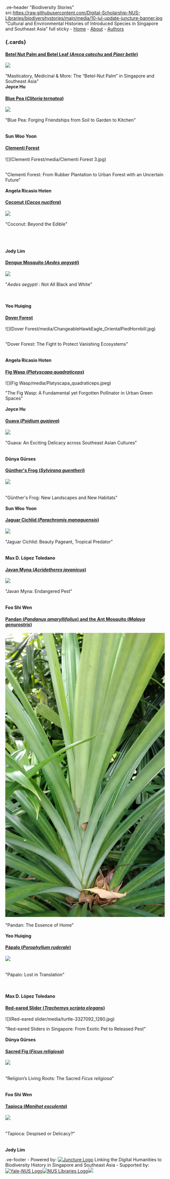 .ve-header "Biodiversity Stories" src:https://raw.githubusercontent.com/Digital-Scholarship-NUS-Libraries/biodiversitystories/main/media/10-jul-update-juncture-banner.jpg "Cultural and Environmental Histories of Introduced Species in Singapore and Southeast Asia" full sticky
    - [Home](/)
    - [About](/about)
    - [Authors](/authors) 
   
### {.cards}


####
<h4 class="card-title">
    <a href="https://www.juncture-digital.org/Digital-Scholarship-NUS-Libraries/biodiversitystories/Betel-nut%20Palm">
        <b> Betel Nut Palm and Betel Leaf (<em>Areca catechu</em> and <em>Piper betle</em>) </b>
    </a>
</h4>

![](https://d3d00swyhr67nd.cloudfront.net/w1200h1200/collection/LSW/RBGM/LSW_RBGM_MN_CD6_583-001.jpg)

"Masticatory, Medicinal & More: The “Betel-Nut Palm” in Singapore and Southeast Asia" 
<br>**Joyce Hu**

####
<h4 class="card-title">
    <a href="https://www.juncture-digital.org/Digital-Scholarship-NUS-Libraries/biodiversitystories/Betel-nut%20Palm">
        <b> Blue Pea (<em>Clitoria ternatea</em>)</b>
    </a>
</h4>

![](https://upload.wikimedia.org/wikipedia/commons/thumb/6/60/Flower-clitoria-ternatea.png/816px-Flower-clitoria-ternatea.png?20120525102736)

"Blue Pea: Forging Friendships from Soil to Garden to Kitchen"
<br><br><br> **Sun Woo Yoon**

####
<h4 class="card-title">
    <a href="https://www.juncture-digital.org/Digital-Scholarship-NUS-Libraries/biodiversitystories/Clementi%20Forest">
        <b> Clementi Forest</b>
    </a>
</h4>

![](Clementi Forest/media/Clementi Forest 3.jpg)

<br> "Clementi Forest: From Rubber Plantation to Urban Forest with an Uncertain Future"
<br><br> **Angela Ricasio Hoten**

####
<h4 class="card-title">
    <a href="https://www.juncture-digital.org/Digital-Scholarship-NUS-Libraries/biodiversitystories/Coconut">
        <b> Coconut (<em>Cocos nucifera</em>) </b>
    </a>
</h4>

![](https://www.roots.gov.sg/CollectionImages/1168093.jpg)

"Coconut: Beyond the Edible"
<br><br><br><br><br> **Jody Lim**

####
<h4 class="card-title">
    <a href="https://www.juncture-digital.org/Digital-Scholarship-NUS-Libraries/biodiversitystories/Dengue%20Mosquito">
        <b> Dengue Mosquito (<em>Aedes aegypti</em>) </b>
    </a>
</h4>

![](https://blog.biodiversitylibrary.org/wp-content/uploads/sites/4/2021/06/Campbell_4-768x679.jpg)

"*Aedes aegypti* : Not All Black and White"
<br><br><br><br> **Yeo Huiqing**

####
<h4 class="card-title">
    <a href="https://www.juncture-digital.org/Digital-Scholarship-NUS-Libraries/biodiversitystories/Dover%20Forest">
        <b> Dover Forest </b>
    </a>
</h4>

![](Dover Forest/media/ChangeableHawkEagle_OrientalPiedHornbill.jpg)

<br> "Dover Forest: The Fight to Protect Vanishing Ecosystems"
<br><br><br> **Angela Ricasio Hoten**

####
<h4 class="card-title">
    <a href="https://www.juncture-digital.org/Digital-Scholarship-NUS-Libraries/biodiversitystories/Fig%20Wasp/">
        <b> Fig Wasp (<em>Platyscapa quadraticeps</em>) </b>
    </a>
</h4>

![](Fig Wasp/media/Platyscapa_quadraticeps.jpeg)

"The Fig Wasp: A Fundamental yet Forgotten Pollinator in Urban Green Spaces"
<br><br> **Joyce Hu**

####
<h4 class="card-title">
    <a href="https://www.juncture-digital.org/Digital-Scholarship-NUS-Libraries/biodiversitystories/Guava">
        <b> Guava (<em>Psidium guajava</em>) </b>
    </a>
</h4>

![](https://www.roots.gov.sg/CollectionImages/1083699.jpg)

"Guava: An Exciting Delicacy across Southeast Asian Cultures"
<br><br><br> **Dünya Gürses**

####
<h4 class="card-title">
    <a href="https://www.juncture-digital.org/Digital-Scholarship-NUS-Libraries/biodiversitystories/G%C3%BCnther's%20Frog/">
        <b> Günther's Frog (<em>Sylvirana guentheri</em>) </b>
    </a>
</h4>

![](https://upload.wikimedia.org/wikipedia/commons/e/ea/G%C3%BCnther%27s_Frog_%28Hylarana_guentheri%29_%E6%B2%BC%E8%9B%995.jpg)

<br> "Günther's Frog: New Landscapes and New Habitats"
<br><br> **Sun Woo Yoon**

####
<h4 class="card-title">
    <a href="https://www.juncture-digital.org/Digital-Scholarship-NUS-Libraries/biodiversitystories/Jaguar%20cichlid">
        <b> Jaguar Cichlid (<em>Parachromis managuensis</em>) </b>
    </a>
</h4>

![](https://upload.wikimedia.org/wikipedia/commons/thumb/c/c4/Parachromis_managuensis_2012_G1.jpg/1600px-Parachromis_managuensis_2012_G1.jpg?20120311175105)

"Jaguar Cichlid: Beauty Pageant, Tropical Predator" 
<br><br><br> **Max D. López Toledano**

####
<h4 class="card-title">
    <a href="https://www.juncture-digital.org/Digital-Scholarship-NUS-Libraries/biodiversitystories/Javan%20myna">
        <b> Javan Myna (<em>Acridotheres javanicus</em>) </b>
    </a>
</h4>

![](https://upload.wikimedia.org/wikipedia/commons/7/7f/Acridotheres_javanicus_-_Kent_Ridge_Park.jpg)

"Javan Myna: Endangered Pest"
<br><br><br> **Foo Shi Wen**

####
<h4 class="card-title">
    <a href="https://www.juncture-digital.org/Digital-Scholarship-NUS-Libraries/biodiversitystories/Pandan">
        <b> Pandan (<em>Pandanus amaryllifolius</em>) and the Ant Mosquito (<em>Malaya genurostris</em>) </b>
    </a>
</h4>

![](Pandan/media/leaf_axil.jpg)

"Pandan: The Essence of Home"
<br><br> **Yeo Huiqing**

####
<h4 class="card-title">
    <a href="https://www.juncture-digital.org/Digital-Scholarship-NUS-Libraries/biodiversitystories/Porophyllum-ruderale">
        <b> Pápalo (<em>Porophyllum ruderale</em>) </b>
    </a>
</h4>

![](https://mediateca.inah.gob.mx/adore-djatoka//resolver?rft_id=https%3A%2F%2Fmediateca.inah.gob.mx%2Frepositorio%2Fislandora%2Fobject%2Fcodice%253A897%2Fdatastream%2FJP2%2Fview%3Ftoken%3D71fa3c5704caeb703cb4a83afbeb285a2537cf9bf069e25506ec30ab61dc0769&url_ver=Z39.88-2004&svc_id=info%3Alanl-repo%2Fsvc%2FgetRegion&svc_val_fmt=info%3Aofi%2Ffmt%3Akev%3Amtx%3Ajpeg2000&svc.format=image%2Fjpeg&svc.level=8&svc.rotate=0)

<br> "Pápalo: Lost in Translation" 
<br><br><br><br> **Max D. López Toledano**

####
<h4 class="card-title">
    <a href="https://www.juncture-digital.org/Digital-Scholarship-NUS-Libraries/biodiversitystories/Red-eared%20slider">
        <b> Red-eared Slider (<em>Trachemys scripta elegans</em>) </b>
    </a>
</h4>

![](Red-eared slider/media/turtle-3327092_1280.jpg)

"Red-eared Sliders in Singapore: From Exotic Pet to Released Pest"
<br><br> **Dünya Gürses**

####
<h4 class="card-title">
    <a href="https://www.juncture-digital.org/Digital-Scholarship-NUS-Libraries/biodiversitystories/Sacred%20Fig">
        <b> Sacred Fig (<em>Ficus religiosa</em>) </b>
    </a>
</h4>

![](https://upload.wikimedia.org/wikipedia/commons/thumb/1/15/MET_DP159094.jpg/1504px-MET_DP159094.jpg?20170324205903)

<br> "Religion’s Living Roots: The Sacred _Ficus religiosa_" 
<br><br><br> **Foo Shi Wen**

####
<h4 class="card-title">
    <a href="https://www.juncture-digital.org/Digital-Scholarship-NUS-Libraries/biodiversitystories/Tapioca">
        <b> Tapioca (<em>Manihot esculenta</em>) </b>
    </a>
</h4>

![](https://www.roots.gov.sg/CollectionImages/1080187.jpg)

<br> "Tapioca: Despised or Delicacy?"
<br><br><br> **Jody Lim**


.ve-footer
    - Powered by: [![Juncture Logo](https://juncture-digital.github.io/juncture/static/images/juncture-logo.png)](https://juncture-digital.org) Linking the Digital Humanities to Biodiversity History in Singapore and Southeast Asia
    - Supported by: [![Yale-NUS Logo](https://upload.wikimedia.org/wikipedia/commons/thumb/1/17/Yale-NUS_College_logo.svg/800px-Yale-NUS_College_logo.svg.png)](https://www.yale-nus.edu.sg/)[![NUS Libraries Logo](https://sbdb.nus.edu.sg/images/NUSCL.png)](https://blog.nus.edu.sg/linus/about-nus-libraries/)![](https://ari.nus.edu.sg/wp-content/themes/nus-astra/assets/images/ari-logo.png)
